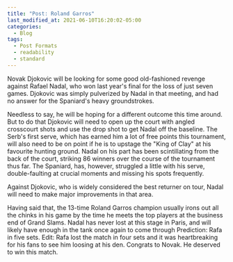 ```yaml
---
title: "Post: Roland Garros"
last_modified_at: 2021-06-10T16:20:02-05:00
categories:
  - Blog
tags:
  - Post Formats
  - readability
  - standard
---
```



Novak Djokovic will be looking for some good old-fashioned revenge against Rafael Nadal, who won last year's final for the loss of just seven games. Djokovic was simply pulverized by Nadal in that meeting, and had no answer for the Spaniard's heavy groundstrokes.

Needless to say, he will be hoping for a different outcome this time around. But to do that Djokovic will need to open up the court with angled crosscourt shots and use the drop shot to get Nadal off the baseline. The Serb's first serve, which has earned him a lot of free points this tournament, will also need to be on point if he is to upstage the "King of Clay" at his favourite hunting ground.
Nadal on his part has been scintillating from the back of the court, striking 86 winners over the course of the tournament thus far. The Spaniard, has, however, struggled a little with his serve, double-faulting at crucial moments and missing his spots frequently.

Against Djokovic, who is widely considered the best returner on tour, Nadal will need to make major improvements in that area.

Having said that, the 13-time Roland Garros champion usually irons out all the chinks in his game by the time he meets the top players at the business end of Grand Slams. Nadal has never lost at this stage in Paris, and will likely have enough in the tank once again to come through
 Prediction: Rafa in five sets.
 Edit: Rafa lost the match in four sets and it was heartbreaking for his fans to see him loosing at his den. Congrats to Novak. He deserved to win this match.
